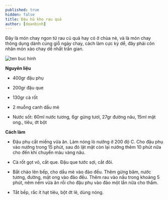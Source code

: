 ```yaml
---
published: true
hidden: false
title: Đậu hũ kho rau quả
author: [doanbinh]
---
```


Đây là món chay ngon từ rau củ quả hay có ở chùa nè, và là món chay thông dụng dành cúng giỗ ngày chay, cách làm cực kỳ dể, đây phải côn nhân món xào chay dể nhất trần gian.

![ten buc hinh](https://img-global.cpcdn.com/005_recipes/5312247aaa39df04/751x532cq70/d%E1%BA%ADu-h%E1%BB%A7-kho-rau-c%E1%BB%A7-chay-recipe-main-photo.jpg "ten buc hinh")

**Nguyên liệu**

+ 400gr đậu phụ

+ 200gr đậu que

+ 130gr cà rốt

+ 2 muỗng canh dầu mè

+ Nước sốt: 60ml nước tương, 6gr gừng tươi, 27gr đường nâu, 15ml mật ong., tiêu, ớt bột

**Cách làm**

+ Đậu phụ cắt miếng vừa ăn. Làm nóng lò nướng ở 200 độ C. Cho đậu phụ vào nướng trong 15 phút, sau đó lật mặt còn lại nướng thêm 10 phút nữa cho đến khi chuyển màu vàng nâu.

+ Cà rốt gọt vỏ, cắt que. Đậu que tước sợi, cắt đôi.

+ Bắt chảo lên bếp, cho dầu mè vào đảo đều. Thêm gừng băm, nước tương, đường, mật ong vào đảo đều. Thêm rau vào nấu trong khoảng 5 phút, nêm nếm vừa ăn rồi cho đậu phụ vào đảo một lần nữa cho thấm.

+ Tắt bếp, rắc ít hạt tiêu, bột ớt lê, dùng nóng.

